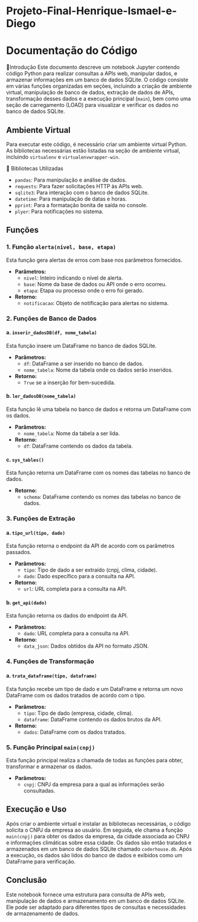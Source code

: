 # Projeto-Final-Henrique-Ismael-e-Diego
# Documentação do Código

  📝Introdução
Este documento descreve um notebook Jupyter contendo código Python para realizar consultas a APIs web, manipular dados, e armazenar informações em um banco de dados SQLite. O código consiste em várias funções organizadas em seções, incluindo a criação de ambiente virtual, manipulação de banco de dados, extração de dados de APIs, transformação desses dados e a execução principal (`main`), bem como uma seção de carregamento (LOAD) para visualizar e verificar os dados no banco de dados SQLite.

## Ambiente Virtual
Para executar este código, é necessário criar um ambiente virtual Python. As bibliotecas necessárias estão listadas na seção de ambiente virtual, incluindo `virtualenv` e `virtualenvwrapper-win`.

📖 Bibliotecas Utilizadas
- `pandas`: Para manipulação e análise de dados.
- `requests`: Para fazer solicitações HTTP às APIs web.
- `sqlite3`: Para interação com o banco de dados SQLite.
- `datetime`: Para manipulação de datas e horas.
- `pprint`: Para a formatação bonita de saída no console.
- `plyer`: Para notificações no sistema.

## Funções

### 1. Função `alerta(nivel, base, etapa)`
Esta função gera alertas de erros com base nos parâmetros fornecidos.
- **Parâmetros:**
  - `nivel`: Inteiro indicando o nível de alerta.
  - `base`: Nome da base de dados ou API onde o erro ocorreu.
  - `etapa`: Etapa ou processo onde o erro foi gerado.
- **Retorno:**
  - `notificacao`: Objeto de notificação para alertas no sistema.

### 2. Funções de Banco de Dados
#### a. `inserir_dadosDB(df, nome_tabela)`
Esta função insere um DataFrame no banco de dados SQLite.
- **Parâmetros:**
  - `df`: DataFrame a ser inserido no banco de dados.
  - `nome_tabela`: Nome da tabela onde os dados serão inseridos.
- **Retorno:**
  - `True` se a inserção for bem-sucedida.

#### b. `ler_dadosDB(nome_tabela)`
Esta função lê uma tabela no banco de dados e retorna um DataFrame com os dados.
- **Parâmetros:**
  - `nome_tabela`: Nome da tabela a ser lida.
- **Retorno:**
  - `df`: DataFrame contendo os dados da tabela.

#### c. `sys_tables()`
Esta função retorna um DataFrame com os nomes das tabelas no banco de dados.
- **Retorno:**
  - `schema`: DataFrame contendo os nomes das tabelas no banco de dados.

### 3. Funções de Extração
#### a. `tipo_url(tipo, dado)`
Esta função retorna o endpoint da API de acordo com os parâmetros passados.
- **Parâmetros:**
  - `tipo`: Tipo de dado a ser extraído (cnpj, clima, cidade).
  - `dado`: Dado específico para a consulta na API.
- **Retorno:**
  - `url`: URL completa para a consulta na API.

#### b. `get_api(dado)`
Esta função retorna os dados do endpoint da API.
- **Parâmetros:**
  - `dado`: URL completa para a consulta na API.
- **Retorno:**
  - `data_json`: Dados obtidos da API no formato JSON.

### 4. Funções de Transformação
#### a. `trata_dataframe(tipo, dataframe)`
Esta função recebe um tipo de dado e um DataFrame e retorna um novo DataFrame com os dados tratados de acordo com o tipo.
- **Parâmetros:**
  - `tipo`: Tipo de dado (empresa, cidade, clima).
  - `dataframe`: DataFrame contendo os dados brutos da API.
- **Retorno:**
  - `dados`: DataFrame com os dados tratados.

### 5. Função Principal `main(cnpj)`
Esta função principal realiza a chamada de todas as funções para obter, transformar e armazenar os dados.
- **Parâmetros:**
  - `cnpj`: CNPJ da empresa para a qual as informações serão consultadas.

## Execução e Uso
Após criar o ambiente virtual e instalar as bibliotecas necessárias, o código solicita o CNPJ da empresa ao usuário. Em seguida, ele chama a função `main(cnpj)` para obter os dados da empresa, da cidade associada ao CNPJ e informações climáticas sobre essa cidade. Os dados são então tratados e armazenados em um banco de dados SQLite chamado `coderhouse.db`. Após a execução, os dados são lidos do banco de dados e exibidos como um DataFrame para verificação.

## Conclusão
Este notebook fornece uma estrutura para consulta de APIs web, manipulação de dados e armazenamento em um banco de dados SQLite. Ele pode ser adaptado para diferentes tipos de consultas e necessidades de armazenamento de dados.
